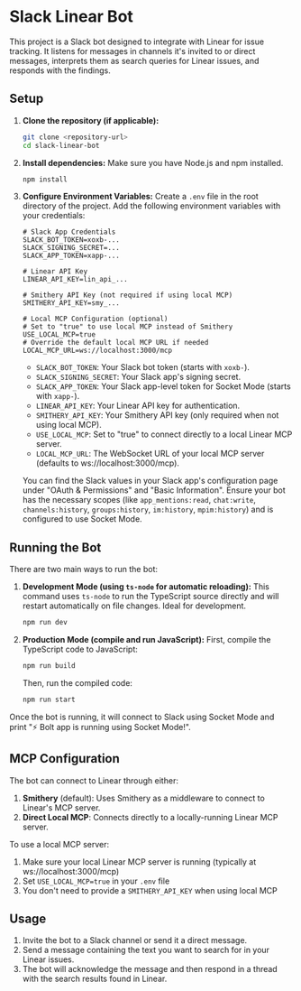 # Slack Linear Bot

This project is a Slack bot designed to integrate with Linear for issue tracking. It listens for messages in channels it's invited to or direct messages, interprets them as search queries for Linear issues, and responds with the findings.

## Setup

1. **Clone the repository (if applicable):**

    ```bash
    git clone <repository-url>
    cd slack-linear-bot
    ```

2. **Install dependencies:**
    Make sure you have Node.js and npm installed.

    ```bash
    npm install
    ```

3. **Configure Environment Variables:**
    Create a `.env` file in the root directory of the project. Add the following environment variables with your credentials:

    ```env
    # Slack App Credentials
    SLACK_BOT_TOKEN=xoxb-...
    SLACK_SIGNING_SECRET=...
    SLACK_APP_TOKEN=xapp-...

    # Linear API Key
    LINEAR_API_KEY=lin_api_...

    # Smithery API Key (not required if using local MCP)
    SMITHERY_API_KEY=smy_...

    # Local MCP Configuration (optional)
    # Set to "true" to use local MCP instead of Smithery
    USE_LOCAL_MCP=true
    # Override the default local MCP URL if needed
    LOCAL_MCP_URL=ws://localhost:3000/mcp
    ```

    * `SLACK_BOT_TOKEN`: Your Slack bot token (starts with `xoxb-`).
    * `SLACK_SIGNING_SECRET`: Your Slack app's signing secret.
    * `SLACK_APP_TOKEN`: Your Slack app-level token for Socket Mode (starts with `xapp-`).
    * `LINEAR_API_KEY`: Your Linear API key for authentication.
    * `SMITHERY_API_KEY`: Your Smithery API key (only required when not using local MCP).
    * `USE_LOCAL_MCP`: Set to "true" to connect directly to a local Linear MCP server.
    * `LOCAL_MCP_URL`: The WebSocket URL of your local MCP server (defaults to ws://localhost:3000/mcp).

    You can find the Slack values in your Slack app's configuration page under "OAuth & Permissions" and "Basic Information". Ensure your bot has the necessary scopes (like `app_mentions:read`, `chat:write`, `channels:history`, `groups:history`, `im:history`, `mpim:history`) and is configured to use Socket Mode.

## Running the Bot

There are two main ways to run the bot:

1. **Development Mode (using `ts-node` for automatic reloading):**
    This command uses `ts-node` to run the TypeScript source directly and will restart automatically on file changes. Ideal for development.

    ```bash
    npm run dev
    ```

2. **Production Mode (compile and run JavaScript):**
    First, compile the TypeScript code to JavaScript:

    ```bash
    npm run build
    ```

    Then, run the compiled code:

    ```bash
    npm run start
    ```

Once the bot is running, it will connect to Slack using Socket Mode and print "⚡️ Bolt app is running using Socket Mode!".

## MCP Configuration

The bot can connect to Linear through either:

1. **Smithery** (default): Uses Smithery as a middleware to connect to Linear's MCP server.
2. **Direct Local MCP**: Connects directly to a locally-running Linear MCP server.

To use a local MCP server:

1. Make sure your local Linear MCP server is running (typically at ws://localhost:3000/mcp)
2. Set `USE_LOCAL_MCP=true` in your `.env` file
3. You don't need to provide a `SMITHERY_API_KEY` when using local MCP

## Usage

1. Invite the bot to a Slack channel or send it a direct message.
2. Send a message containing the text you want to search for in your Linear issues.
3. The bot will acknowledge the message and then respond in a thread with the search results found in Linear.
